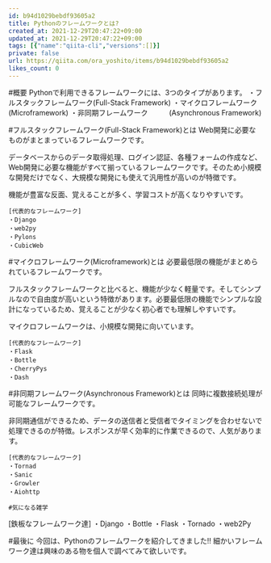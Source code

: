 ```yaml
---
id: b94d1029bebdf93605a2
title: Pythonのフレームワークとは?
created_at: 2021-12-29T20:47:22+09:00
updated_at: 2021-12-29T20:47:22+09:00
tags: [{"name":"qiita-cli","versions":[]}]
private: false
url: https://qiita.com/ora_yoshito/items/b94d1029bebdf93605a2
likes_count: 0
--- 
```

      
#概要
Pythonで利用できるフレームワークには、3つのタイプがあります。
・フルスタックフレームワーク(Full-Stack Framework)
・マイクロフレームワーク　　(Microframework)
・非同期フレームワーク　　　(Asynchronous Framework)

#フルスタックフレームワーク(Full-Stack Framework)とは
Web開発に必要なものがまとまっているフレームワークです。

データベースからのデータ取得処理、ログイン認証、各種フォームの作成など、Web開発に必要な機能がすべて揃っているフレームワークです。そのため小規模な開発だけでなく、大規模な開発にも使えて汎用性が高いのが特徴です。

機能が豊富な反面、覚えることが多く、学習コストが高くなりやすいです。
```
[代表的なフレームワーク]
・Django
・web2py
・Pylons
・CubicWeb
```

#マイクロフレームワーク(Microframework)とは
必要最低限の機能がまとめられているフレームワークです。

フルスタックフレームワークと比べると、機能が少なく軽量です。そしてシンプルなので自由度が高いという特徴があります。必要最低限の機能でシンプルな設計になっているため、覚えることが少なく初心者でも理解しやすいです。

マイクロフレームワークは、小規模な開発に向いています。
```
[代表的なフレームワーク]
・Flask
・Bottle
・CherryPys
・Dash
```

#非同期フレームワーク(Asynchronous Framework)とは
同時に複数接続処理が可能なフレームワークです。

非同期通信ができるため、データの送信者と受信者でタイミングを合わせないで処理できるのが特徴。レスポンスが早く効率的に作業できるので、人気があります。
```
[代表的なフレームワーク]
・Tornad
・Sanic
・Growler
・Aiohttp

#気になる雑学
```
[鉄板なフレームワーク達]
・Django
・Bottle
・Flask
・Tornado
・web2Py

#最後に
今回は、Pythonのフレームワークを紹介してきました!!
細かいフレームワーク達は興味のある物を個人で調べてみて欲しいです。
